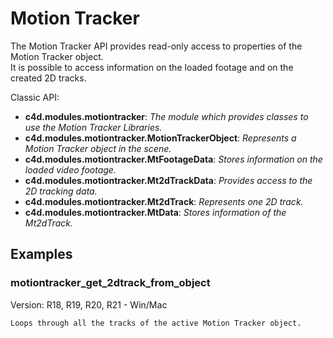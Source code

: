 # Motion Tracker

The Motion Tracker API provides read-only access to properties of the Motion Tracker object.\
It is possible to access information on the loaded footage and on the created 2D tracks.

Classic API:
- **c4d.modules.motiontracker**: *The module which provides classes to use the Motion Tracker Libraries.*
- **c4d.modules.motiontracker.MotionTrackerObject**: *Represents a Motion Tracker object in the scene.*
- **c4d.modules.motiontracker.MtFootageData**: *Stores information on the loaded video footage.*
- **c4d.modules.motiontracker.Mt2dTrackData**: *Provides access to the 2D tracking data.*
- **c4d.modules.motiontracker.Mt2dTrack**: *Represents one 2D track.*
- **c4d.modules.motiontracker.MtData**: *Stores information of the Mt2dTrack.*

## Examples

### motiontracker_get_2dtrack_from_object
Version: R18, R19, R20, R21 - Win/Mac

    Loops through all the tracks of the active Motion Tracker object.

